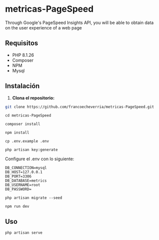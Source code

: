 # metricas-PageSpeed
Through Google's PageSpeed ​​Insights API, you will be able to obtain data on the user experience of a web page

## Requisitos

- PHP 8.1.26
- Composer
- NPM
- Mysql

## Instalación

1. **Clona el repositorio:**

```bash
git clone https://github.com/francoecheverria/metricas-PageSpeed.git
```

```
cd metricas-PageSpeed
```
```
composer install
```
```
npm install
```
```
cp .env.example .env
```
```
php artisan key:generate
```
Configure el .env con lo siguiente:
```
DB_CONNECTION=mysql
DB_HOST=127.0.0.1
DB_PORT=3306
DB_DATABASE=metrics
DB_USERNAME=root
DB_PASSWORD=
```
```
php artisan migrate --seed
```
```
npm run dev
```

## Uso

```
php artisan serve

```
